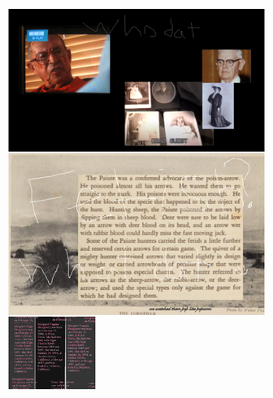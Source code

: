 <img src="whodat.png"></img>
<img src="Popcorn_fetish_in_the_cornfield.png"></img><img src="DOUGHERTY.png" WIDTH="34%"></img>
